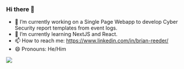### Hi there 👋

- 🔭 I’m currently working on a Single Page Webapp to develop Cyber Security report templates from event logs.
- 🌱 I’m currently learning NextJS and React.
- 📫 How to reach me: https://www.linkedin.com/in/brian-reeder/
- 😄 Pronouns: He/Him

![](https://komarev.com/ghpvc/?username=brian-reeder)

<!--
**brian-reeder/brian-reeder** is a ✨ _special_ ✨ repository because its `README.md` (this file) appears on your GitHub profile.

Here are some ideas to get you started:

- 🔭 I’m currently working on ...
- 🌱 I’m currently learning ...
- 👯 I’m looking to collaborate on ...
- 🤔 I’m looking for help with ...
- 💬 Ask me about ...
- 📫 How to reach me: ...
- 😄 Pronouns: ...
- ⚡ Fun fact: ...
-->

